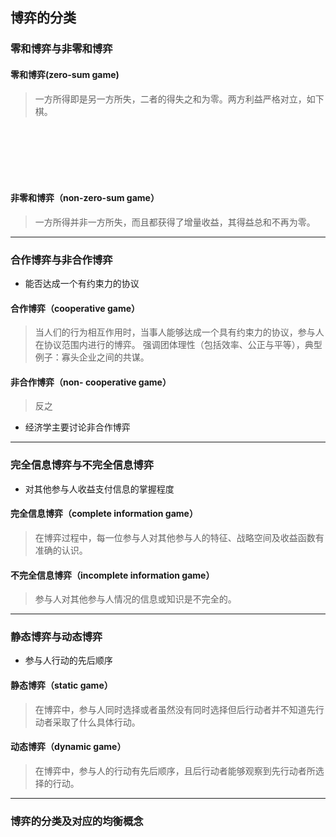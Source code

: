 ## 博弈的分类

### 零和博弈与非零和博弈

#### 零和博弈(zero-sum game)

> 一方所得即是另一方所失，二者的得失之和为零。两方利益严格对立，如下棋。
<br/>
<br/>
<br/>
<br/>
<br/>

#### 非零和博弈（non-zero-sum game）

> 一方所得并非一方所失，而且都获得了增量收益，其得益总和不再为零。

---

### 合作博弈与非合作博弈

* 能否达成一个有约束力的协议

#### 合作博弈（cooperative game）

> 当人们的行为相互作用时，当事人能够达成一个具有约束力的协议，参与人在协议范围内进行的博弈。
> 强调团体理性（包括效率、公正与平等），典型例子：寡头企业之间的共谋。

#### 非合作博弈（non- cooperative game）

> 反之

* 经济学主要讨论非合作博弈

---

### 完全信息博弈与不完全信息博弈

* 对其他参与人收益支付信息的掌握程度

#### 完全信息博弈（complete information game）

> 在博弈过程中，每一位参与人对其他参与人的特征、战略空间及收益函数有准确的认识。

#### 不完全信息博弈（incomplete information game）

> 参与人对其他参与人情况的信息或知识是不完全的。

---

### 静态博弈与动态博弈

* 参与人行动的先后顺序

#### 静态博弈（static game）

> 在博弈中，参与人同时选择或者虽然没有同时选择但后行动者并不知道先行动者采取了什么具体行动。

#### 动态博弈（dynamic game）

> 在博弈中，参与人的行动有先后顺序，且后行动者能够观察到先行动者所选择的行动。

---

### 博弈的分类及对应的均衡概念
<br/>
<br/>
<br/>
<br/>
<br/>
